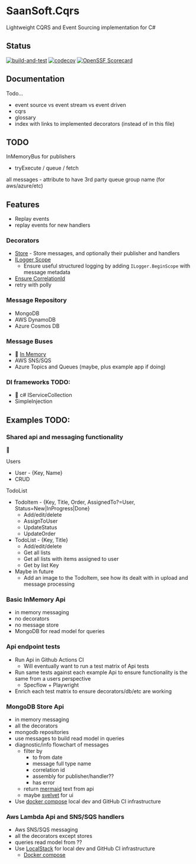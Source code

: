 # SaanSoft.Cqrs

Lightweight CQRS and Event Sourcing implementation for C#

## Status

[![build-and-test](https://github.com/saan800/saansoft-cqrs/actions/workflows/build-and-test.yml/badge.svg?branch=main)](https://github.com/saan800/saansoft-cqrs/actions/workflows/build-and-test.yml) 
[![codecov](https://codecov.io/gh/saan800/saansoft-cqrs/graph/badge.svg?token=FIHYI10VIW)](https://codecov.io/gh/saan800/saansoft-cqrs)
[![OpenSSF Scorecard](https://api.securityscorecards.dev/projects/github.com/saan800/saansoft-cqrs/badge)](https://securityscorecards.dev/viewer/?uri=github.com/saan800/saansoft-cqrs)


## Documentation

Todo...
* event source vs event stream vs event driven
* cqrs
* glossary
* index with links to implemented decorators (instead of in this file)


## TODO

InMemoryBus for publishers
- tryExecute / queue / fetch

all messages - attribute to have 3rd party queue group name (for aws/azure/etc)

## Features

* Replay events
* replay events for new handlers

### Decorators

* [Store](./src/SaanSoft.Cqrs.Decorator/Store/README.md) - Store messages, and optionally their publisher and handlers
* [ILogger Scope](./src/SaanSoft.Cqrs.Decorator/LoggerScope/README.md)
  * Ensure useful structured logging by adding `ILogger.BeginScope` with message metadata
* [Ensure CorrelationId](./src/SaanSoft.Cqrs.Decorator.EnsureCorrelationId/README.md) <!--  can we do similar for auth id? -->
* retry with polly

### Message Repository

* MongoDB
* AWS DynamoDB
* Azure Cosmos DB

### Message Buses

* :eyes: [In Memory](./src/SaanSoft.Cqrs/Bus)
* AWS SNS/SQS
* Azure Topics and Queues (maybe, plus example app if doing)

### DI frameworks TODO:

* :eyes: c# IServiceCollection
* SimpleInjection

## Examples TODO:

### Shared api and messaging functionality

:eyes:

Users

* User - {Key, Name}
* CRUD

TodoList

* TodoItem - {Key, Title, Order, AssignedTo?=User, Status=New|InProgress|Done}
  * Add/edit/delete
  * AssignToUser
  * UpdateStatus
  * UpdateOrder
* TodoList - {Key, Title}
  * Add/edit/delete
  * Get all lists
  * Get all lists with items assigned to user
  * Get by list Key
* Maybe in future
  * Add an image to the TodoItem, see how its dealt with in upload and message processing

### Basic InMemory Api

* in memory messaging
* no decorators
* no message store
* MongoDB for read model for queries 

### Api endpoint tests

* Run Api in Github Actions CI
  * Will eventually want to run a test matrix of Api tests
* Run same tests against each example Api to ensure functionality is the same from a users perspective
  * Specflow + Playwright
* Enrich each test matrix to ensure decorators/db/etc are working

### MongoDB Store Api

* in memory messaging
* all the decorators
* mongodb repositories 
* use messages to build read model in queries
* diagnostic/info flowchart of messages
  * filter by
    * to from date
    * message full type name
    * correlation id
    * assembly for publisher/handler??
    * has error 
  * return [mermaid](https://mermaid.js.org/syntax/flowchart.html) text from api
  * maybe [svelvet](https://svelvet.mintlify.app/components/node) for ui
* Use [docker compose](https://www.mongodb.com/resources/products/compatibilities/docker) local dev and GitHub CI infrastructure

### Aws Lambda Api and SNS/SQS handlers

* Aws SNS/SQS messaging
* all the decorators except stores
* queries read model from ??
* Use [LocalStack](https://www.localstack.cloud/) for local dev and GitHub CI infrastructure
  * [Docker compose](https://docs.localstack.cloud/getting-started/installation/#docker-compose)

